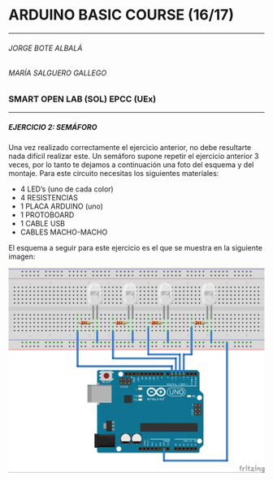 # ARDUINO BASIC COURSE (16/17)
---
######  JORGE BOTE ALBALÁ
###### MARÍA SALGUERO GALLEGO
### SMART OPEN LAB (SOL) EPCC (UEx)  
---
##### EJERCICIO 2: SEMÁFORO

Una vez realizado correctamente el ejercicio anterior, no debe resultarte nada difícil realizar este. Un semáforo supone repetir el ejercicio anterior 3 veces, por lo tanto te dejamos a continuación una foto del esquema y del montaje. Para este circuito necesitas los siguientes materiales:

- 4 LED’s (uno de cada color)
- 4 RESISTENCIAS
- 1 PLACA ARDUINO (uno)
- 1 PROTOBOARD
- 1 CABLE USB
- CABLES MACHO-MACHO

El esquema a seguir para este ejercicio es el que se muestra en la siguiente imagen:

![Alt text](ESQUEMA2_SEMAFORO.jpg?raw=true "ESQUEMA2_SEMAFORO")




